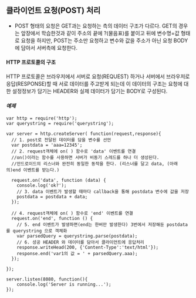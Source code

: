 ## 클라이언트 요청(POST) 처리

* POST 형태의 요청은 GET과는 요청하는 측의 데이터 구조가 다르다. GET의 경우는 앞장에서 학습한것과 같이 주소의 끝에 ?(물음표)를 붙이고 뒤에 변수명=값 형태로 요청을 하지만, POST는 주소만 요청하고 변수와 값을 주소가 아닌 요청 BODY에 담아서 서버측에 요청한다.

#### HTTP 프로토콜의 구조

HTTP 프로토콜은 브라우저에서 서버로 요청(REQUEST) 하거나 서버에서 브라우저로 응답(RESPONSE)할 때 서로 데이터를 주고받게 되는데 이 데이터의 구조는 요청에 대한 설정정보가 담기는 HEADER와 실제 데이터가 담기는 BODY로 구성된다.

#### *예제*
```
var http = require('http');
var querystring = require('querystring');

var server = http.createServer( function(request,response){
  // 1. post로 전달된 데이터를 담을 변수를 선언
  var postdata = 'aaa=12345';
  // 2. request객체에 on( ) 함수로 'data' 이벤트를 연결
  //on()이라는 함수를 사용하면 서버가 비동기 스레드를 하나 더 생성된다.
  //안드로이드의 리스너와 완전히 동일한 동작을 한다. (리스너를 달고 data, (아래의)end 이벤트를 받는다.)

  request.on('data', function (data) {
    console.log('ok?');
    // 3. data 이벤트가 발생할 때마다 callback을 통해 postdata 변수에 값을 저장
    postdata = postdata + data;
  });

  // 4. request객체에 on( ) 함수로 'end' 이벤트를 연결
  request.on('end', function () {
    // 5. end 이벤트가 발생하면(end는 한버만 발생한다) 3번에서 저장해둔 postdata 를 querystring 으로 객체화
    var parsedQuery = querystring.parse(postdata);
    // 6. 성공 HEADER 와 데이터를 담아서 클라이언트에 응답처리
    response.writeHead(200, {'Content-Type':'text/html'});
    response.end('var1의 값 = ' + parsedQuery.aaa);
  });

});

server.listen(8080, function(){
    console.log('Server is running...');
});

```

